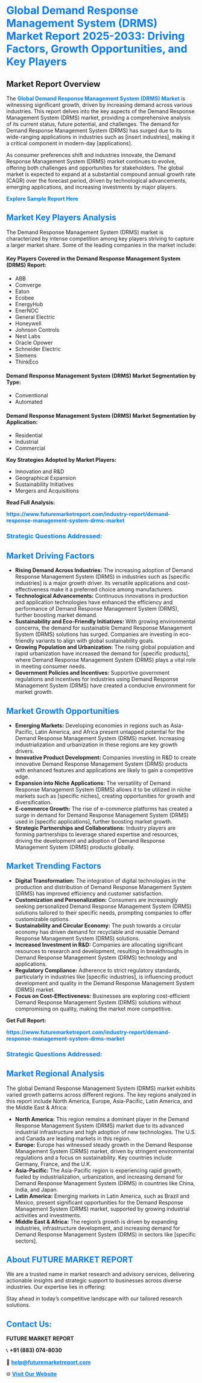 <h1 style="color: #007BFF;">Global Demand Response Management System (DRMS) Market Report 2025-2033: Driving Factors, Growth Opportunities, and Key Players</h1>

<section id="overview">
<h2>Market Report Overview</h2>
<p>The <a href="https://www.futuremarketreport.com/industry-report/demand-response-management-system-drms-market" style="color: #007BFF; text-decoration: none;"><strong>Global Demand Response Management System (DRMS) Market</strong></a> is witnessing significant growth, driven by increasing demand across various industries. This report delves into the key aspects of the Demand Response Management System (DRMS) market, providing a comprehensive analysis of its current status, future potential, and challenges. The demand for Demand Response Management System (DRMS) has surged due to its wide-ranging applications in industries such as [insert industries], making it a critical component in modern-day [applications].</p>
<p>As consumer preferences shift and industries innovate, the Demand Response Management System (DRMS) market continues to evolve, offering both challenges and opportunities for stakeholders. The global market is expected to expand at a substantial compound annual growth rate (CAGR) over the forecast period, driven by technological advancements, emerging applications, and increasing investments by major players.</p>
</section>

<section id="overview">
<p><a href="https://www.futuremarketreport.com/request-sample/reportId=100674" style="color: #007BFF; text-decoration: none;"><strong>Explore Sample Report Here</strong></a></p>
</section>

<section id="key-players">
<h2 style="color: #007BFF;">Market Key Players Analysis</h2>
<p>The Demand Response Management System (DRMS) market is characterized by intense competition among key players striving to capture a larger market share. Some of the leading companies in the market include:</p>
<h4>Key Players Covered in the Demand Response Management System (DRMS) Report:</h4>
<ul><li>ABB</li><li>Comverge</li><li>Eaton</li><li>Ecobee</li><li>EnergyHub</li><li>EnerNOC</li><li>General Electric</li><li>Honeywell</li><li>Johnson Controls</li><li>Nest Labs</li><li>Oracle Opower</li><li>Schneider Electric</li><li>Siemens</li><li>ThinkEco</li></ul>
<h4>Demand Response Management System (DRMS) Market Segmentation by Type:</h4>
<ul><li>Conventional</li><li>Automated</li></ul>

<h4>Demand Response Management System (DRMS) Market Segmentation by Application:</h4>
<ul><li>Residential</li><li>Industrial</li><li>Commercial</li></ul>
<p><strong>Key Strategies Adopted by Market Players:</strong></p>
<ul>
<li>Innovation and R&D</li>
<li>Geographical Expansion</li>
<li>Sustainability Initiatives</li>
<li>Mergers and Acquisitions</li>
</ul>
</section>

<section>
<p><strong>Read Full Analysis: </strong></p><a href="https://www.futuremarketreport.com/industry-report/demand-response-management-system-drms-market" style="color: #007BFF; text-decoration: none;"><strong>https://www.futuremarketreport.com/industry-report/demand-response-management-system-drms-market</strong></a>
<h3 style="color: #007BFF;">Strategic Questions Addressed:</h3>
</section>

<section id="driving-factors">
<h2 style="color: #007BFF;">Market Driving Factors</h2>
<ul>
<li><strong>Rising Demand Across Industries:</strong> The increasing adoption of Demand Response Management System (DRMS) in industries such as [specific industries] is a major growth driver. Its versatile applications and cost-effectiveness make it a preferred choice among manufacturers.</li>
<li><strong>Technological Advancements:</strong> Continuous innovations in production and application technologies have enhanced the efficiency and performance of Demand Response Management System (DRMS), further boosting market demand.</li>
<li><strong>Sustainability and Eco-Friendly Initiatives:</strong> With growing environmental concerns, the demand for sustainable Demand Response Management System (DRMS) solutions has surged. Companies are investing in eco-friendly variants to align with global sustainability goals.</li>
<li><strong>Growing Population and Urbanization:</strong> The rising global population and rapid urbanization have increased the demand for [specific products], where Demand Response Management System (DRMS) plays a vital role in meeting consumer needs.</li>
<li><strong>Government Policies and Incentives:</strong> Supportive government regulations and incentives for industries using Demand Response Management System (DRMS) have created a conducive environment for market growth.</li>
</ul>
</section>

<section id="growth-opportunities">
<h2 style="color: #007BFF;">Market Growth Opportunities</h2>
<ul>
<li><strong>Emerging Markets:</strong> Developing economies in regions such as Asia-Pacific, Latin America, and Africa present untapped potential for the Demand Response Management System (DRMS) market. Increasing industrialization and urbanization in these regions are key growth drivers.</li>
<li><strong>Innovative Product Development:</strong> Companies investing in R&D to create innovative Demand Response Management System (DRMS) products with enhanced features and applications are likely to gain a competitive edge.</li>
<li><strong>Expansion into Niche Applications:</strong> The versatility of Demand Response Management System (DRMS) allows it to be utilized in niche markets such as [specific niches], creating opportunities for growth and diversification.</li>
<li><strong>E-commerce Growth:</strong> The rise of e-commerce platforms has created a surge in demand for Demand Response Management System (DRMS) used in [specific applications], further boosting market growth.</li>
<li><strong>Strategic Partnerships and Collaborations:</strong> Industry players are forming partnerships to leverage shared expertise and resources, driving the development and adoption of Demand Response Management System (DRMS) products globally.</li>
</ul>
</section>

<section id="trending-factors">
<h2 style="color: #007BFF;">Market Trending Factors</h2>
<ul>
<li><strong>Digital Transformation:</strong> The integration of digital technologies in the production and distribution of Demand Response Management System (DRMS) has improved efficiency and customer satisfaction.</li>
<li><strong>Customization and Personalization:</strong> Consumers are increasingly seeking personalized Demand Response Management System (DRMS) solutions tailored to their specific needs, prompting companies to offer customizable options.</li>
<li><strong>Sustainability and Circular Economy:</strong> The push towards a circular economy has driven demand for recyclable and reusable Demand Response Management System (DRMS) solutions.</li>
<li><strong>Increased Investment in R&D:</strong> Companies are allocating significant resources to research and development, resulting in breakthroughs in Demand Response Management System (DRMS) technology and applications.</li>
<li><strong>Regulatory Compliance:</strong> Adherence to strict regulatory standards, particularly in industries like [specific industries], is influencing product development and quality in the Demand Response Management System (DRMS) market.</li>
<li><strong>Focus on Cost-Effectiveness:</strong> Businesses are exploring cost-efficient Demand Response Management System (DRMS) solutions without compromising on quality, making the market more competitive.</li>
</ul>
</section>

<section>
<p><strong>Get Full Report: </strong></p><a href="https://www.futuremarketreport.com/industry-report/demand-response-management-system-drms-market" style="color: #007BFF; text-decoration: none;"><strong>https://www.futuremarketreport.com/industry-report/demand-response-management-system-drms-market</strong></a>
<h3 style="color: #007BFF;">Strategic Questions Addressed:</h3>
</section>


<section id="regional-analysis">
<h2 style="color: #007BFF;">Market Regional Analysis</h2>
<p>The global Demand Response Management System (DRMS) market exhibits varied growth patterns across different regions. The key regions analyzed in this report include North America, Europe, Asia-Pacific, Latin America, and the Middle East & Africa:</p>
<ul>
<li><strong>North America:</strong> This region remains a dominant player in the Demand Response Management System (DRMS) market due to its advanced industrial infrastructure and high adoption of new technologies. The U.S. and Canada are leading markets in this region.</li>
<li><strong>Europe:</strong> Europe has witnessed steady growth in the Demand Response Management System (DRMS) market, driven by stringent environmental regulations and a focus on sustainability. Key countries include Germany, France, and the U.K.</li>
<li><strong>Asia-Pacific:</strong> The Asia-Pacific region is experiencing rapid growth, fueled by industrialization, urbanization, and increasing demand for Demand Response Management System (DRMS) in countries like China, India, and Japan.</li>
<li><strong>Latin America:</strong> Emerging markets in Latin America, such as Brazil and Mexico, present significant opportunities for the Demand Response Management System (DRMS) market, supported by growing industrial activities and investments.</li>
<li><strong>Middle East & Africa:</strong> The region’s growth is driven by expanding industries, infrastructure development, and increasing demand for Demand Response Management System (DRMS) in sectors like [specific sectors].</li>
</ul>
</section>

<footer>
<h2 style="color: #007BFF;">About FUTURE MARKET REPORT</h2>
<p>We are a trusted name in market research and advisory services, delivering actionable insights and strategic support to businesses across diverse industries. Our expertise lies in offering:</p>

<p>Stay ahead in today’s competitive landscape with our tailored research solutions.</p>

<h2 style="color: #007BFF;">Contact Us:</h2>
<p><strong>FUTURE MARKET REPORT</strong></p>
<p>📞 <strong>+91 (883) 074-8030</strong></p>
<p>📧 <strong><a href="mailto:help@futuremarketreport.com" style="color: #007BFF;">help@futuremarketreport.com</a></strong></p>
<p>🌐 <strong><a href="https://www.futuremarketreport.com/" style="color: #007BFF;">Visit Our Website</a></strong></p>
</footer>